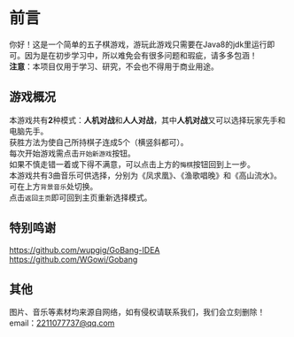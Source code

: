 # 前言
你好！这是一个简单的五子棋游戏，游玩此游戏只需要在Java8的jdk里运行即可。因为是在初步学习中，所以难免会有很多问题和瑕疵，请多多包涵！  
**注意**：本项目仅用于学习、研究，不会也不得用于商业用途。   
## 游戏概况  
本游戏共有**2**种模式：**人机对战**和**人人对战**，其中**人机对战**又可以选择玩家先手和电脑先手。  
获胜方法为使自己所持棋子连成5个（横竖斜都可）。  
每次开始游戏需点击`开始新游戏`按钮。  
如果不慎走错一着或下得不满意，可以点击上方的`悔棋`按钮回到上一步。  
本游戏共有3曲音乐可供选择，分别为《凤求凰》、《渔歌唱晚》和《高山流水》。可在上方`背景音乐`处切换。  
点击`返回主页`即可回到主页重新选择模式。  
## 特别鸣谢  
https://github.com/wupgig/GoBang-IDEA  
https://github.com/WGowi/Gobang
## 其他  
图片、音乐等素材均来源自网络，如有侵权请联系我们，我们会立刻删除！  
email：2211077737@qq.com
